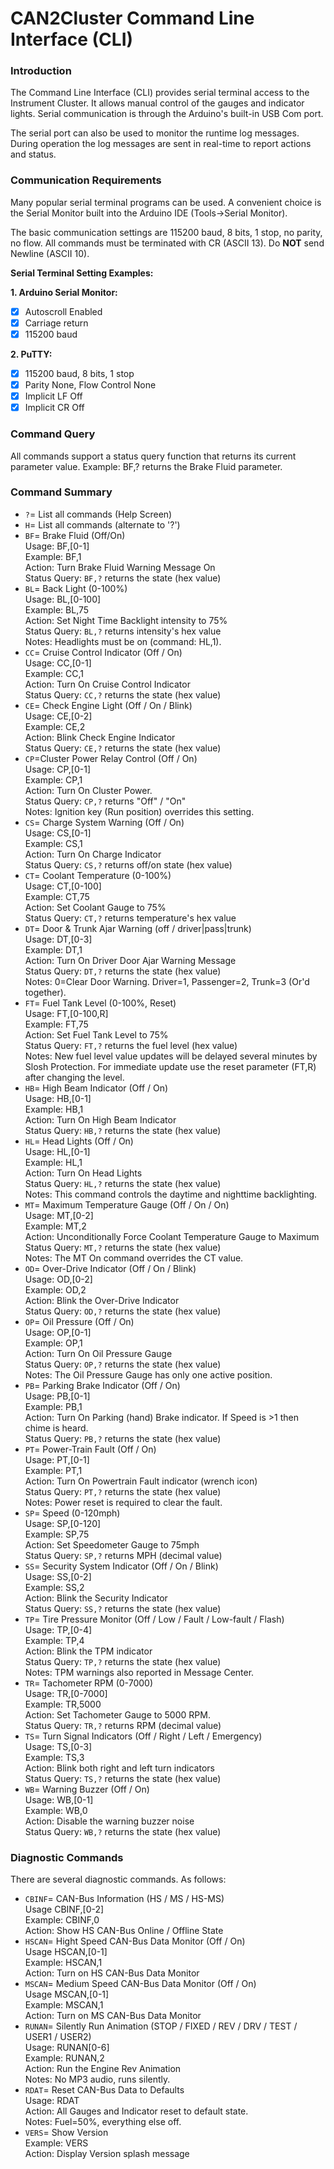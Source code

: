 # CAN2Cluster Command Line Interface (CLI)

### Introduction
The Command Line Interface (CLI) provides serial terminal access to the Instrument Cluster. It allows manual control of the gauges 
and indicator lights. Serial communication is through the Arduino's built-in USB Com port.

The serial port can also be used to monitor the runtime log messages. During operation the log messages are sent in real-time to report actions and status.

### Communication Requirements
Many popular serial terminal programs can be used. A convenient choice is the Serial Monitor built into the Arduino IDE (Tools->Serial Monitor).  

The basic communication settings are 115200 baud, 8 bits, 1 stop, no parity, no flow. All commands must be terminated with CR (ASCII 13). Do **NOT** send Newline (ASCII 10).  

**Serial Terminal Setting Examples:**

**1. Arduino Serial Monitor:**  
  - [x] Autoscroll Enabled  
  - [x] Carriage return  
  - [x] 115200 baud  

**2. PuTTY:**  
  - [x] 115200 baud, 8 bits, 1 stop  
  - [x] Parity None, Flow Control None  
  - [x] Implicit LF Off  
  - [x] Implicit CR Off  

### Command Query
All commands support a status query function that returns its current parameter value. Example: BF,? returns the Brake Fluid parameter.

### Command Summary
- `?`= List all commands (Help Screen)  
- `H`= List all commands (alternate to '?')  
- `BF`= Brake Fluid (Off/On)  
   Usage: BF,[0-1]  
   Example: BF,1  
   Action: Turn Brake Fluid Warning Message On  
   Status Query: `BF,?` returns the state (hex value)  
- `BL`= Back Light (0-100%)  
   Usage: BL,[0-100]  
   Example: BL,75  
   Action: Set Night Time Backlight intensity to 75%  
   Status Query: `BL,?` returns intensity's hex value  
   Notes: Headlights must be on (command: HL,1).  
-  `CC`= Cruise Control Indicator (Off / On)  
   Usage: CC,[0-1]  
   Example: CC,1  
   Action: Turn On Cruise Control Indicator  
   Status Query: `CC,?` returns the state (hex value)  
- `CE`= Check Engine Light (Off / On / Blink)  
   Usage: CE,[0-2]  
   Example: CE,2  
   Action: Blink Check Engine Indicator  
   Status Query: `CE,?` returns the state (hex value)  
- `CP`=Cluster Power Relay Control (Off / On)  
   Usage: CP,[0-1]  
   Example: CP,1  
   Action: Turn On Cluster Power.  
   Status Query: `CP,?` returns "Off" / "On"  
   Notes:  Ignition key (Run position) overrides this setting.  
- `CS`= Charge System Warning (Off / On)  
   Usage: CS,[0-1]  
   Example: CS,1  
   Action: Turn On Charge Indicator  
   Status Query: `CS,?` returns off/on state (hex value)  
- `CT`= Coolant Temperature (0-100%)  
   Usage: CT,[0-100]  
   Example: CT,75  
   Action: Set Coolant Gauge to 75%  
   Status Query: `CT,?` returns temperature's hex value  
- `DT`= Door & Trunk Ajar Warning (off / driver|pass|trunk)  
   Usage: DT,[0-3]  
   Example: DT,1  
   Action: Turn On Driver Door Ajar Warning Message  
   Status Query: `DT,?` returns the state (hex value)  
   Notes: 0=Clear Door Warning. Driver=1, Passenger=2, Trunk=3 (Or'd together).  
- `FT`= Fuel Tank Level (0-100%, Reset)  
   Usage: FT,[0-100,R]  
   Example: FT,75  
   Action: Set Fuel Tank Level to 75%  
   Status Query: `FT,?` returns the fuel level (hex value)  
   Notes: New fuel level value updates will be delayed several minutes by Slosh 
   Protection. For immediate update use the reset parameter (FT,R) after
   changing the level.  
- `HB`= High Beam Indicator (Off / On)  
   Usage: HB,[0-1]  
   Example: HB,1  
   Action: Turn On High Beam Indicator  
   Status Query: `HB,?` returns the state (hex value)  
- `HL`= Head Lights (Off / On)  
   Usage: HL,[0-1]  
   Example: HL,1  
   Action: Turn On Head Lights  
   Status Query: `HL,?` returns the state (hex value)  
   Notes: This command controls the daytime and nighttime backlighting.
- `MT`= Maximum Temperature Gauge (Off / On / On)  
   Usage: MT,[0-2]  
   Example: MT,2  
   Action: Unconditionally Force Coolant Temperature Gauge to Maximum  
   Status Query: `MT,?` returns the state (hex value)  
   Notes: The MT On command overrides the CT value.  
- `OD`= Over-Drive Indicator (Off / On / Blink)  
   Usage: OD,[0-2]  
   Example: OD,2  
   Action: Blink the Over-Drive Indicator  
   Status Query: `OD,?` returns the state (hex value)  
- `OP`= Oil Pressure (Off / On)  
   Usage: OP,[0-1]  
   Example: OP,1  
   Action: Turn On Oil Pressure Gauge  
   Status Query: `OP,?` returns the state (hex value)  
   Notes: The Oil Pressure Gauge has only one active position.  
- `PB`= Parking Brake Indicator (Off / On)  
   Usage: PB,[0-1]  
   Example: PB,1  
   Action: Turn On Parking (hand) Brake indicator. If Speed is >1 then chime is heard.  
   Status Query: `PB,?` returns the state (hex value)  
- `PT`= Power-Train Fault (Off / On)  
   Usage: PT,[0-1]  
   Example: PT,1  
   Action: Turn On Powertrain Fault indicator (wrench icon)  
   Status Query: `PT,?` returns the state (hex value)  
   Notes: Power reset is required to clear the fault.  
- `SP`= Speed (0-120mph)  
   Usage: SP,[0-120]  
   Example: SP,75  
   Action: Set Speedometer Gauge to 75mph  
   Status Query: `SP,?` returns MPH (decimal value)  
- `SS`= Security System Indicator (Off / On / Blink)  
   Usage: SS,[0-2]  
   Example: SS,2  
   Action: Blink the Security Indicator  
   Status Query: `SS,?` returns the state (hex value)  
- `TP`= Tire Pressure Monitor (Off / Low / Fault / Low-fault / Flash)  
   Usage: TP,[0-4]  
   Example: TP,4  
   Action: Blink the TPM indicator  
   Status Query: `TP,?` returns the state (hex value)  
   Notes: TPM warnings also reported in Message Center.
- `TR`= Tachometer RPM (0-7000)  
   Usage: TR,[0-7000]  
   Example: TR,5000  
   Action: Set Tachometer Gauge to 5000 RPM.  
   Status Query: `TR,?` returns RPM (decimal value)  
- `TS`= Turn Signal Indicators (Off / Right / Left / Emergency)  
   Usage: TS,[0-3]  
   Example: TS,3  
   Action: Blink both right and left turn indicators  
   Status Query: `TS,?` returns the state (hex value)  
- `WB`= Warning Buzzer (Off / On)  
   Usage: WB,[0-1]  
   Example: WB,0  
   Action: Disable the warning buzzer noise  
   Status Query: `WB,?` returns the state (hex value)  
   
### Diagnostic Commands
There are several diagnostic commands. As follows:  
- `CBINF`= CAN-Bus Information (HS / MS / HS-MS)  
  Usage CBINF,[0-2]  
  Example: CBINF,0  
  Action: Show HS CAN-Bus Online / Offline State  
- `HSCAN`= Hight Speed CAN-Bus Data Monitor (Off / On)  
  Usage HSCAN,[0-1]  
  Example: HSCAN,1  
  Action: Turn on HS CAN-Bus Data Monitor  
- `MSCAN`= Medium Speed CAN-Bus Data Monitor (Off / On)  
  Usage MSCAN,[0-1]  
  Example: MSCAN,1  
  Action: Turn on MS CAN-Bus Data Monitor  
- `RUNAN`= Silently Run Animation (STOP / FIXED / REV / DRV / TEST / USER1 / USER2)  
  Usage: RUNAN[0-6]  
  Example: RUNAN,2  
  Action: Run the Engine Rev Animation  
  Notes: No MP3 audio, runs silently.
- `RDAT`= Reset CAN-Bus Data to Defaults  
  Usage: RDAT  
  Action: All Gauges and Indicator reset to default state.  
  Notes: Fuel=50%, everything else off. 
- `VERS`= Show Version  
  Example: VERS  
  Action: Display Version splash message  
